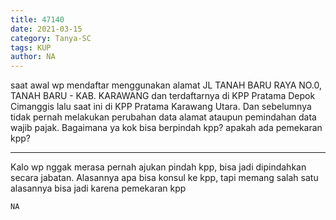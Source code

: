 ```yaml
---
title: 47140
date: 2021-03-15
category: Tanya-SC
tags: KUP
author: NA
---
```


saat awal wp mendaftar menggunakan alamat JL TANAH BARU RAYA NO.0, TANAH BARU - KAB. KARAWANG dan terdaftarnya di KPP Pratama Depok Cimanggis lalu saat ini di KPP Pratama Karawang Utara. Dan sebelumnya tidak pernah melakukan perubahan data alamat ataupun pemindahan data wajib pajak. Bagaimana ya kok bisa berpindah kpp? apakah ada pemekaran kpp?

---

Kalo wp nggak merasa pernah ajukan pindah kpp, bisa jadi dipindahkan secara jabatan. Alasannya apa bisa konsul ke kpp, tapi memang salah satu alasannya bisa jadi karena pemekaran kpp

`NA`
